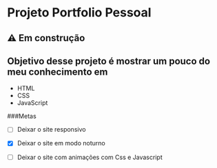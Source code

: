 # Projeto Portfolio Pessoal
 ## ⚠️ Em construção

## Objetivo desse projeto é mostrar um pouco do meu conhecimento em<br> 
<ul>
	<li>HTML</li>
	<li>CSS</li>
	<li>JavaScript</li>
</ul>

###Metas 

- [ ] Deixar o site responsivo
- [x] Deixar o site em modo noturno
- [ ] Deixar o site com animações com Css e Javascript


